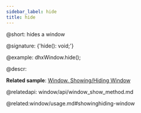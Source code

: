 ```yaml
---
sidebar_label: hide
title: hide
---          
```


@short: hides a window

@signature: {'hide(): void;'}

@example:
dhxWindow.hide();



@descr:


**Related sample**: [Window. Showing/Hiding Window](https://snippet.dhtmlx.com/ee2vf9xw)

@relatedapi:
window/api/window_show_method.md




@related:window/usage.md#showinghiding-window
